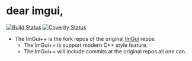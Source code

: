 dear imgui,
=====
[![Build Status](https://travis-ci.org/ocornut/imgui.svg?branch=master)](https://travis-ci.org/ocornut/imgui)
[![Coverity Status](https://scan.coverity.com/projects/4720/badge.svg)](https://scan.coverity.com/projects/4720)

- The ImGui++ is the fork repos of the original [ImGui](https://github.com/ocornut/imgui) repos.
    - The ImGui++ is support modern C++ style feature.
    - The ImGui++ will include commits at the original repos all one can.
